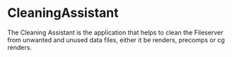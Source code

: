 # CleaningAssistant
The Cleaning Assistant is the application that helps to clean the Fileserver from unwanted and unused data files, either it be renders, precomps or cg renders.
